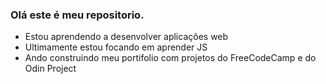 ### Olá este é meu repositorio.

- Estou aprendendo a desenvolver aplicações web
- Ultimamente estou focando em aprender JS
- Ando construindo meu portifolio com projetos do FreeCodeCamp e do Odin Project



<!--
**Dan-Source/dan-source** is a ✨ _special_ ✨ repository because its `README.md` (this file) appears on your GitHub profile.

Here are some ideas to get you started:

- 🔭 I’m currently working on poke-store
- 🌱 I’m currently learning JS
- 👯 I’m looking to collaborate on ...
- 🤔 I’m looking for help with ...
- 💬 Ask me about ...
- 📫 How to reach me: ...
- 😄 Pronouns: ...
- ⚡ Fun fact: ...
-->
